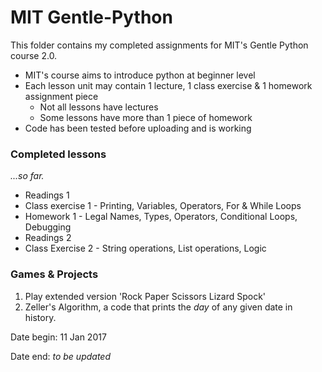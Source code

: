 # MIT Gentle-Python
This folder contains my completed assignments for MIT's Gentle Python course 2.0.

* MIT's course aims to introduce python at beginner level
* Each lesson unit may contain 1 lecture, 1 class exercise & 1 homework assignment piece 
  * Not all lessons have lectures
  * Some lessons have more than 1 piece of homework 
* Code has been tested before uploading and is working

### Completed lessons

*...so far.*

* Readings 1
* Class exercise 1 - Printing, Variables, Operators, For & While Loops
* Homework 1 - Legal Names, Types, Operators, Conditional Loops, Debugging
* Readings 2
* Class Exercise 2 - String operations, List operations, Logic

### Games & Projects

1. Play extended version 'Rock Paper Scissors Lizard Spock'
2. Zeller's Algorithm, a code that prints the *day* of any given date in history.

Date begin: 11 Jan 2017

Date end: *to be updated* 
